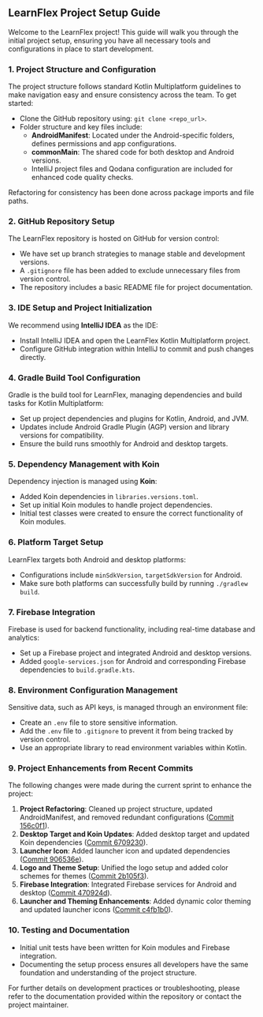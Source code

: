 ## LearnFlex Project Setup Guide

Welcome to the LearnFlex project! This guide will walk you through the initial project setup, ensuring you have all
necessary tools and configurations in place to start development.

### 1. **Project Structure and Configuration**

The project structure follows standard Kotlin Multiplatform guidelines to make navigation easy and ensure consistency
across the team. To get started:

- Clone the GitHub repository using: `git clone <repo_url>`.
- Folder structure and key files include:
    - **AndroidManifest**: Located under the Android-specific folders, defines permissions and app configurations.
    - **commonMain**: The shared code for both desktop and Android versions.
    - IntelliJ project files and Qodana configuration are included for enhanced code quality checks.

Refactoring for consistency has been done across package imports and file paths.

### 2. **GitHub Repository Setup**

The LearnFlex repository is hosted on GitHub for version control:

- We have set up branch strategies to manage stable and development versions.
- A `.gitignore` file has been added to exclude unnecessary files from version control.
- The repository includes a basic README file for project documentation.

### 3. **IDE Setup and Project Initialization**

We recommend using **IntelliJ IDEA** as the IDE:

- Install IntelliJ IDEA and open the LearnFlex Kotlin Multiplatform project.
- Configure GitHub integration within IntelliJ to commit and push changes directly.

### 4. **Gradle Build Tool Configuration**

Gradle is the build tool for LearnFlex, managing dependencies and build tasks for Kotlin Multiplatform:

- Set up project dependencies and plugins for Kotlin, Android, and JVM.
- Updates include Android Gradle Plugin (AGP) version and library versions for compatibility.
- Ensure the build runs smoothly for Android and desktop targets.

### 5. **Dependency Management with Koin**

Dependency injection is managed using **Koin**:

- Added Koin dependencies in `libraries.versions.toml`.
- Set up initial Koin modules to handle project dependencies.
- Initial test classes were created to ensure the correct functionality of Koin modules.

### 6. **Platform Target Setup**

LearnFlex targets both Android and desktop platforms:

- Configurations include `minSdkVersion`, `targetSdkVersion` for Android.
- Make sure both platforms can successfully build by running `./gradlew build`.

### 7. **Firebase Integration**

Firebase is used for backend functionality, including real-time database and analytics:

- Set up a Firebase project and integrated Android and desktop versions.
- Added `google-services.json` for Android and corresponding Firebase dependencies to `build.gradle.kts`.

### 8. **Environment Configuration Management**

Sensitive data, such as API keys, is managed through an environment file:

- Create an `.env` file to store sensitive information.
- Add the `.env` file to `.gitignore` to prevent it from being tracked by version control.
- Use an appropriate library to read environment variables within Kotlin.

### 9. **Project Enhancements from Recent Commits**

The following changes were made during the current sprint to enhance the project:

1. **Project Refactoring**: Cleaned up project structure, updated AndroidManifest, and removed redundant
   configurations ([Commit 156c0f1](https://github.com/graciaassaka/LearnFlex/commit/156c0f1841c4daafaaac0242ae5bdccb364a4913)).
2. **Desktop Target and Koin Updates**: Added desktop target and updated Koin
   dependencies ([Commit 6709230](https://github.com/graciaassaka/LearnFlex/commit/670923094316ce1f60cf48b6c7b68c396222d3c0)).
3. **Launcher Icon**: Added launcher icon and updated
   dependencies ([Commit 906536e](https://github.com/graciaassaka/LearnFlex/commit/906536e3b8111180bf55c79dc0996469b8dcbbde)).
4. **Logo and Theme Setup**: Unified the logo setup and added color schemes for
   themes ([Commit 2b105f3](https://github.com/graciaassaka/LearnFlex/commit/2b105f37295a43ed771c0ddb042c8e74337b8907)).
5. **Firebase Integration**: Integrated Firebase services for Android and
   desktop ([Commit 470924d](https://github.com/graciaassaka/LearnFlex/commit/470924d1840db89a9597d43c79ccc8c1afccadfe)).
6. **Launcher and Theming Enhancements**: Added dynamic color theming and updated launcher
   icons ([Commit c4fb1b0](https://github.com/graciaassaka/LearnFlex/commit/c4fb1b03dc8bbbf3f0556ea9b78ad23b3805db56)).

### 10. **Testing and Documentation**

- Initial unit tests have been written for Koin modules and Firebase integration.
- Documenting the setup process ensures all developers have the same foundation and understanding of the project
  structure.

For further details on development practices or troubleshooting, please refer to the documentation provided within the
repository or contact the project maintainer.

